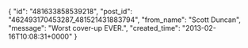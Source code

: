  {
   "id": "481633858539218",
   "post_id": "462493170453287_481521431883794",
   "from_name": "Scott Duncan",
   "message": "Worst cover-up EVER.",
   "created_time": "2013-02-16T10:08:31+0000"
 }
